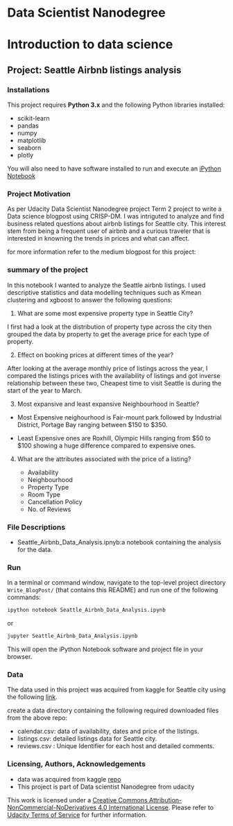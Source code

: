 # Data Scientist Nanodegree
# Introduction to data science
## Project: Seattle Airbnb listings analysis

### Installations

This project requires **Python 3.x** and the following Python libraries installed:

- scikit-learn
- pandas
- numpy
- matplotlib
- seaborn
- plotly

You will also need to have software installed to run and execute an [iPython Notebook](http://ipython.org/notebook.html)


### Project Motivation

As per Udacity Data Scientist Nanodegree project Term 2 project to write a Data science blogpost using CRISP-DM. I was intriguted to analyze and find business related questions about airbnb listings for Seattle city. This interest stem from being a frequent user of airbnb and a curious traveler that is  interested in knowning the trends in prices and what can affect.


for more information refer to the medium blogpost for this project: 

### summary of the project

In this notebook I wanted to analyze the Seattle airbnb listings. I used descriptive statistics and data modelling techniques such as Kmean clustering and xgboost to answer the following questions:


1) What are some most expensive property type in Seattle City?

I first had a look at the distribution of property type across the city then grouped the data by property to get the average price for each type of property.

2) Effect on booking prices at different times of the year?

After looking at the average monthly price of listings across the year, I compared the listings prices with the availability of listings and got inverse relationship between these two, Cheapest time to visit Seattle is during the start of the year to March.  

3) Most expansive and least expansive Neighbourhood in Seattle?
- Most Expensive neighourhood is Fair-mount park followed by Industrial District, Portage Bay ranging between $150 to $350.

- Least Expensive ones are Roxhill, Olympic Hills ranging from $50 to $100 showing a huge difference compared to expensive ones. 
 

4) What are the attributes associated with the price of a listing?

    - Availability
    - Neighbourhood
    - Property Type
    - Room Type 
    - Cancellation Policy
    - No. of Reviews


### File Descriptions

- Seattle_Airbnb_Data_Analysis.ipnyb:a notebook containing the analysis for the data.

### Run

In a terminal or command window, navigate to the top-level project directory `Write_BlogPost/` (that contains this README) and run one of the following commands:

```bash
ipython notebook Seattle_Airbnb_Data_Analysis.ipynb
```  
or
```bash
jupyter Seattle_Airbnb_Data_Analysis.ipynb
```

This will open the iPython Notebook software and project file in your browser.

### Data

The data used in this project was acquired from kaggle for Seattle city using the following [link](https://www.kaggle.com/airbnb/seattle). 

create a data directory containing the following required downloaded files from the above repo:
 - calendar.csv: data of availability, dates and price of the listings.
 - listings.csv: detailed listings data for Seattle city.
 - reviews.csv : Unique Identifier for each host and detailed comments.

### Licensing, Authors, Acknowledgements 

- data was acquired from kaggle [repo](https://www.kaggle.com/airbnb/seattle)
- This project is part of Data scientist Nanodegree from udacity 

This work is licensed under a [Creative Commons Attribution-NonCommercial-NoDerivatives 4.0 International License](https://creativecommons.org/licenses/by-nc-nd/4.0/). Please refer to [Udacity Terms of Service](https://www.udacity.com/legal) for further information.
